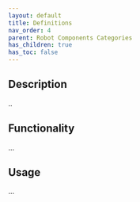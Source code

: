 ```yaml
---
layout: default
title: Definitions
nav_order: 4
parent: Robot Components Categories
has_children: true
has_toc: false
---
```


## Description

..

## Functionality

...

## Usage

...